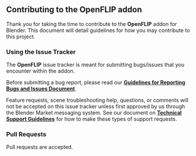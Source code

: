## Contributing to the OpenFLIP addon

Thank you for taking the time to contribute to the **OpenFLIP** addon for Blender. This document will detail guidelines for how you may contribute to this project.

### Using the Issue Tracker

The **OpenFLIP** issue tracker is meant for submitting bugs/issues that you encounter within the addon.

Before submitting a bug report, please read our [**Guidelines for Reporting Bugs and Issues Document**](https://github.com/BrandonDyer64/OpenFLIP/wiki/Guidelines-for-Reporting-Bugs-and-Issues).

Feature requests, scene troubleshooting help, questions, or comments will not be accepted on this issue tracker unless first approved by us through the Blender Market messaging system. See our document on [**Technical Support Guidelines**](https://github.com/BrandonDyer64/OpenFLIP/wiki/Technical-Support-Guidelines) for how to make these types of support requests.

### Pull Requests

Pull requests are accepted.
